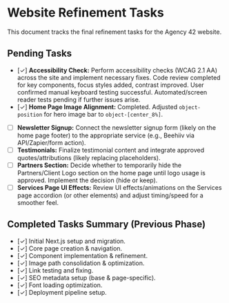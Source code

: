 # Website Refinement Tasks

This document tracks the final refinement tasks for the Agency 42 website.

## Pending Tasks

- [✓] **Accessibility Check:** Perform accessibility checks (WCAG 2.1 AA) across the site and implement necessary fixes. Code review completed for key components, focus styles added, contrast improved. User confirmed manual keyboard testing successful. Automated/screen reader tests pending if further issues arise.
- [✓] **Home Page Image Alignment:** Completed. Adjusted `object-position` for hero image bar to `object-[center_8%]`.
- [ ] **Newsletter Signup:** Connect the newsletter signup form (likely on the home page footer) to the appropriate service (e.g., Beehiiv via API/Zapier/form action).
- [ ] **Testimonials:** Finalize testimonial content and integrate approved quotes/attributions (likely replacing placeholders).
- [ ] **Partners Section:** Decide whether to temporarily hide the Partners/Client Logo section on the home page until logo usage is approved. Implement the decision (hide or keep).
- [ ] **Services Page UI Effects:** Review UI effects/animations on the Services page accordion (or other elements) and adjust timing/speed for a smoother feel.

## Completed Tasks Summary (Previous Phase)

- [✓] Initial Next.js setup and migration.
- [✓] Core page creation & navigation.
- [✓] Component implementation & refinement.
- [✓] Image path consolidation & optimization.
- [✓] Link testing and fixing.
- [✓] SEO metadata setup (base & page-specific).
- [✓] Font loading optimization.
- [✓] Deployment pipeline setup.
